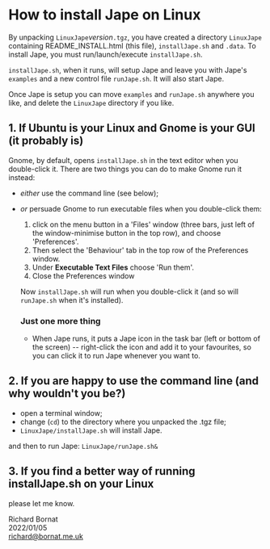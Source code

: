 # How to install Jape on Linux

By unpacking `LinuxJape`*version*`.tgz`, you have created a directory `LinuxJape` containing README_INSTALL.html (this file), `installJape.sh` and `.data`. To install Jape, you must run/launch/execute `installJape.sh`. 

`installJape.sh`, when it runs, will setup Jape and leave you with Jape's `examples` and a new control file `runJape.sh`. It will also start Jape.

Once Jape is setup you can move `examples` and `runJape.sh` anywhere you like, and delete the `LinuxJape` directory if you like.

## 1. If Ubuntu is your Linux and Gnome is your GUI (it probably is)

  Gnome, by default, opens `installJape.sh` in the text editor when you double-click it. There are two things you can do to make Gnome run it instead: 

  * *either* use the command line (see below);

  * *or* persuade Gnome to run executable files when you double-click them: 
    1. click on the menu button in a 'Files' window (three bars, just left of the window-minimise button in the top row), and choose 'Preferences'. 
    2. Then select the 'Behaviour' tab in the top row of the Preferences window.
    3. Under **Executable Text Files** choose 'Run them'.
    4. Close the Preferences window
  
    Now `installJape.sh` will run when you double-click it (and so will `runJape.sh` when it's installed). 

    ### Just one more thing  

    *  When Jape runs, it puts a Jape icon in the task bar (left or bottom of the screen) -- right-click the icon and add it to your favourites, so you can click it to run Jape whenever you want to.
  
## 2. If you are happy to use the command line (and why wouldn't you be?)

* open a terminal window;
* change (`cd`) to the directory where you unpacked the .tgz file;
* `LinuxJape/installJape.sh` will install Jape.
  
and then to run Jape: `LinuxJape/runJape.sh&`
        
       
## 3. If you find a better way of running installJape.sh on your Linux
please let me know.

Richard Bornat  
2022/01/05  
richard@bornat.me.uk  
   